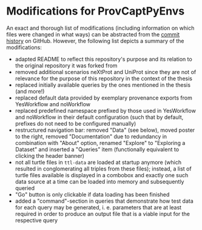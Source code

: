 # Modifications for ProvCaptPyEnvs 

An exact and thorough list of modifications (including information on which files were changed in what ways) can be
abstracted from the <a target="_blank" href="https://github.com/raffaelfoidl/sparql-playground/commits/master">commit history</a> on GitHub. However, the following list depicts a summary of the modifications: 

* adapted README to reflect this repository's purpose and its relation to the original repository it was forked from
* removed additional scenarios neXtProt and UniProt since they are not of relevance for the purpose of this repository in the context of the thesis
* replaced initially available queries by the ones mentioned in the thesis (and more!)
* replaced default data provided by exemplary provenance exports from YesWorkflow and noWorkflow
* replaced predefined namespace prefixed by those used in YesWorkflow and noWorkflow in their default configuration (such that by default, prefixes do not need to be configured manually)
* restructured navigation bar: removed "Data" (see below), moved poster to the right, removed "Documentation" due to redundancy in combination with "About" option, renamed "Explore" to "Exploring a Dataset" and inserted a "Queries" item (functionally equivalent to clicking the header banner)
* not all turtle files in `ttl-data` are loaded at startup anymore (which resulted in conglomerating all triples from these files);
instead, a list of turtle files available is displayed in a combobox and exactly one such data source at a time can be loaded into memory and subsequently queried
* "Go" button is only clickable if data loading has been finished
* added a "command"-section in queries that demonstrate how test data for each query may be generated, i. e. parameters that are at least required in order to produce an output file that is a viable input for the respective query